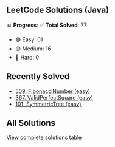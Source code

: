 ## LeetCode Solutions (Java)

📊 **Progress**:
✅ **Total Solved**: 77
- 🟢 Easy: 61
- 🟡 Medium: 16
- 🔴 Hard: 0

## Recently Solved
- [509. FibonacciNumber (easy)](src/easy/_509_FibonacciNumber.java)
- [367. ValidPerfectSquare (easy)](src/easy/_367_ValidPerfectSquare.java)
- [101. SymmetricTree (easy)](src/easy/_101_SymmetricTree.java)

## All Solutions
[View complete solutions table](solutions.md)
